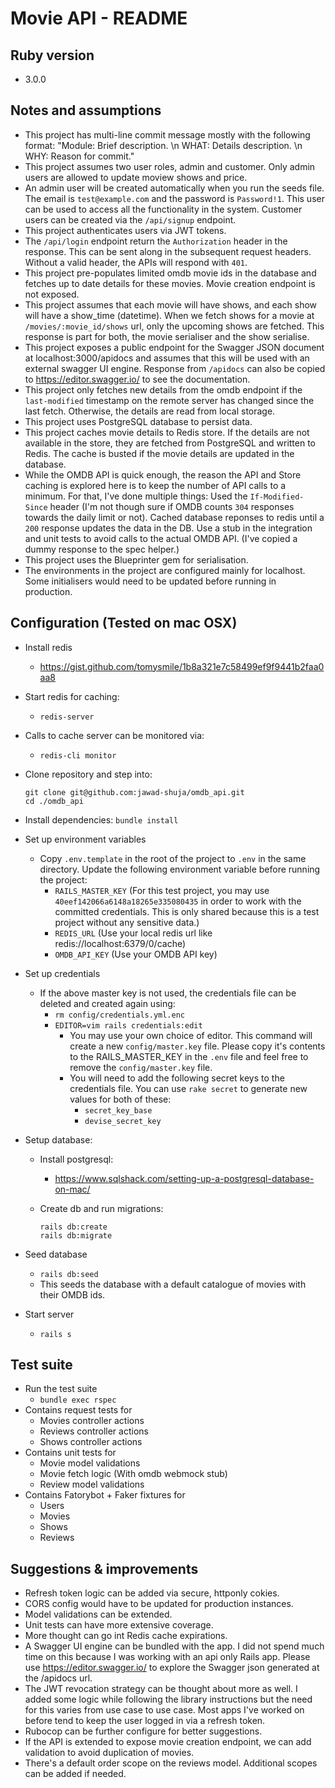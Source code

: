 # Movie API - README

## Ruby version
* 3.0.0

## Notes and assumptions
* This project has multi-line commit message mostly with the following format: "Module: Brief description. \n WHAT: Details description. \n WHY: Reason for commit."
* This project assumes two user roles, admin and customer. Only admin users are allowed to update moview shows and price.
* An admin user will be created automatically when you run the seeds file. The email is `test@example.com` and the password is `Password!1`. This user can be used to access all the functionality in the system. Customer users can be created via the `/api/signup` endpoint.
* This project authenticates users via JWT tokens.
* The `/api/login` endpoint return the `Authorization` header in the response. This can be sent along in the subsequent request headers. Without a valid header, the APIs will respond with `401`.
* This project pre-populates limited omdb movie ids in the database and fetches up to date details for these movies. Movie creation endpoint is not exposed.
* This project assumes that each movie will have shows, and each show will have a show_time (datetime). When we fetch shows for a movie at `/movies/:movie_id/shows` url, only the upcoming shows are fetched. This response is part for both, the movie serialiser and the show serialise.
* This project exposes a public endpoint for the Swagger JSON document at localhost:3000/apidocs and assumes that this will be used with an external swagger UI engine. Response from `/apidocs` can also be copied to https://editor.swagger.io/ to see the documentation.
* This project only fetches new details from the omdb endpoint if the `last-modified` timestamp on the remote server has changed since the last fetch. Otherwise, the details are read from local storage.
* This project uses PostgreSQL database to persist data.
* This project caches movie details to Redis store. If the details are not available in the store, they are fetched from PostgreSQL and written to Redis. The cache is busted if the movie details are updated in the database.
* While the OMDB API is quick enough, the reason the API and Store caching is explored here is to keep the number of API calls to a minimum. For that, I've done multiple things: Used the `If-Modified-Since` header (I'm not though sure if OMDB counts `304` responses towards the daily limit or not). Cached database reponses to redis until a `200` response updates the data in the DB. Use a stub in the integration and unit tests to avoid calls to the actual OMDB API. (I've copied a dummy response to the spec helper.)
* This project uses the Blueprinter gem for serialisation.
* The environments in the project are configured mainly for localhost. Some initialisers would need to be updated before running in production.

## Configuration (Tested on mac OSX)

* Install redis
  * https://gist.github.com/tomysmile/1b8a321e7c58499ef9f9441b2faa0aa8

* Start redis for caching:
  * `redis-server`

* Calls to cache server can be monitored via:
  * `redis-cli monitor`

* Clone repository and step into:
  ```
  git clone git@github.com:jawad-shuja/omdb_api.git
  cd ./omdb_api
  ```

* Install dependencies:
  `bundle install`

* Set up environment variables
  * Copy `.env.template` in the root of the project to `.env` in the same directory. Update the following environment variable before running the project:
    * `RAILS_MASTER_KEY` (For this test project, you may use `40eef142066a6148a18265e335080435` in order to work with the committed credentials. This is only shared because this is a test project without any sensitive data.)
    * `REDIS_URL` (Use your local redis url like redis://localhost:6379/0/cache)
    * `OMDB_API_KEY` (Use your OMDB API key)

* Set up credentials
  * If the above master key is not used, the credentials file can be deleted and created again using:
    * `rm config/credentials.yml.enc`
    * `EDITOR=vim rails credentials:edit`
      * You may use your own choice of editor. This command will create a new `config/master.key` file. Please copy it's contents to the RAILS_MASTER_KEY in the `.env` file and feel free to remove the `config/master.key` file.
      * You will need to add the following secret keys to the credentials file. You can use `rake secret` to generate new values for both of these:
        * `secret_key_base`
        * `devise_secret_key`

* Setup database:

  * Install postgresql:
    * https://www.sqlshack.com/setting-up-a-postgresql-database-on-mac/

  * Create db and run migrations:
    ```
    rails db:create
    rails db:migrate
    ```

* Seed database
  * `rails db:seed`
  * This seeds the database with a default catalogue of movies with their OMDB ids.

* Start server
  * `rails s`

## Test suite
  * Run the test suite
    * `bundle exec rspec`
  * Contains request tests for
    * Movies controller actions
    * Reviews controller actions
    * Shows controller actions
  * Contains unit tests for
    * Movie model validations
    * Movie fetch logic (With omdb webmock stub)
    * Review model validations
  * Contains Fatorybot + Faker fixtures for
    * Users
    * Movies
    * Shows
    * Reviews

## Suggestions & improvements
  * Refresh token logic can be added via secure, httponly cokies.
  * CORS config would have to be updated for production instances.
  * Model validations can be extended.
  * Unit tests can have more extensive coverage.
  * More thought can go int Redis cache expirations.
  * A Swagger UI engine can be bundled with the app. I did not spend much time on this because I was working with an api only Rails app. Please use https://editor.swagger.io/ to explore the Swagger json generated at the /apidocs url.
  * The JWT revocation strategy can be thought about more as well. I added some logic while following the library instructions but the need for this varies from use case to use case. Most apps I've worked on before tend to keep the user logged in via a refresh token.
  * Rubocop can be further configure for better suggestions.
  * If the API is extended to expose movie creation endpoint, we can add validation to avoid duplication of movies.
  * There's a default order scope on the reviews model. Additional scopes can be added if needed.
